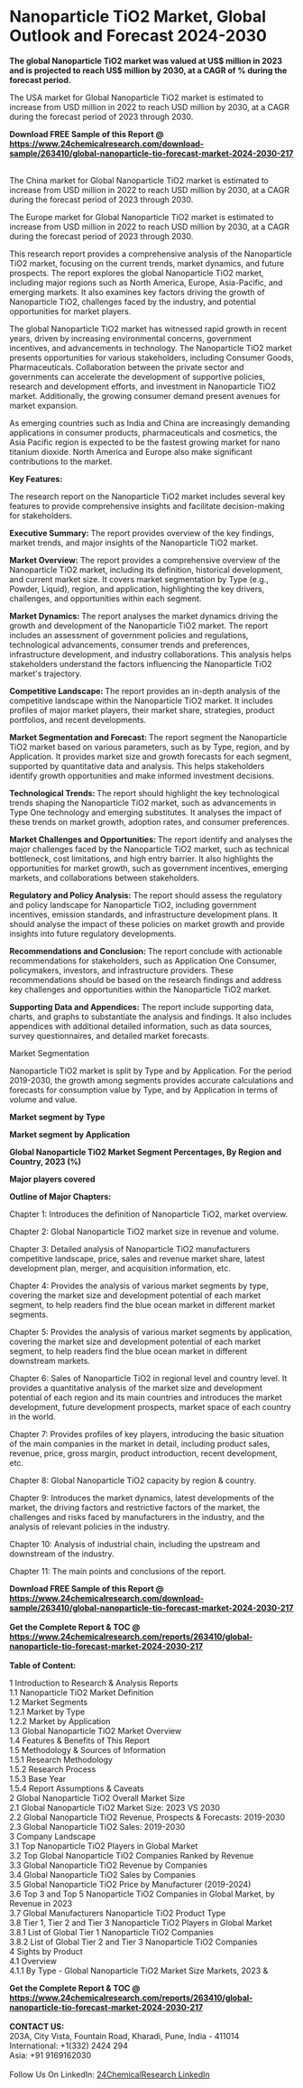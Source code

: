 <h1>Nanoparticle TiO2 Market, Global Outlook and Forecast 2024-2030</h1><p><strong>The global Nanoparticle TiO2 market was valued at US$ million in 2023 and is projected to reach US$ million by 2030, at a CAGR of % during the forecast period.</strong></p><p>
</p><p>The USA market for Global Nanoparticle TiO2 market is estimated to increase from USD million in 2022 to reach USD million by 2030, at a CAGR during the forecast period of 2023 through 2030.</p><div><b>Download FREE Sample of this Report @ 
            <a href="https://www.24chemicalresearch.com/download-sample/263410/global-nanoparticle-tio-forecast-market-2024-2030-217">
            https://www.24chemicalresearch.com/download-sample/263410/global-nanoparticle-tio-forecast-market-2024-2030-217</a></b></div><br><p>
</p><p>The China market for Global Nanoparticle TiO2 market is estimated to increase from USD million in 2022 to reach USD million by 2030, at a CAGR during the forecast period of 2023 through 2030.</p><p>
</p><p>The Europe market for Global Nanoparticle TiO2 market is estimated to increase from USD million in 2022 to reach USD million by 2030, at a CAGR during the forecast period of 2023 through 2030.</p><p>
</p><p>This research report provides a comprehensive analysis of the Nanoparticle TiO2 market, focusing on the current trends, market dynamics, and future prospects. The report explores the global Nanoparticle TiO2 market, including major regions such as North America, Europe, Asia-Pacific, and emerging markets. It also examines key factors driving the growth of Nanoparticle TiO2, challenges faced by the industry, and potential opportunities for market players.</p><p>
The global Nanoparticle TiO2 market has witnessed rapid growth in recent years, driven by increasing environmental concerns, government incentives, and advancements in technology. The Nanoparticle TiO2 market presents opportunities for various stakeholders, including Consumer Goods, Pharmaceuticals. Collaboration between the private sector and governments can accelerate the development of supportive policies, research and development efforts, and investment in Nanoparticle TiO2 market. Additionally, the growing consumer demand present avenues for market expansion.</p><p>
As emerging countries such as India and China are increasingly demanding applications in consumer products, pharmaceuticals and cosmetics, the Asia Pacific region is expected to be the fastest growing market for nano titanium dioxide. North America and Europe also make significant contributions to the market.</p><p>
<strong>Key Features:</strong></p><p>
The research report on the Nanoparticle TiO2 market includes several key features to provide comprehensive insights and facilitate decision-making for stakeholders.</p><p>
<strong>Executive Summary: </strong>The report provides overview of the key findings, market trends, and major insights of the Nanoparticle TiO2 market.</p><p>
<strong>Market Overview:</strong> The report provides a comprehensive overview of the Nanoparticle TiO2 market, including its definition, historical development, and current market size. It covers market segmentation by Type (e.g., Powder, Liquid), region, and application, highlighting the key drivers, challenges, and opportunities within each segment.</p><p>
<strong>Market Dynamics: </strong>The report analyses the market dynamics driving the growth and development of the Nanoparticle TiO2 market. The report includes an assessment of government policies and regulations, technological advancements, consumer trends and preferences, infrastructure development, and industry collaborations. This analysis helps stakeholders understand the factors influencing the Nanoparticle TiO2 market's trajectory.</p><p>
<strong>Competitive Landscape: </strong>The report provides an in-depth analysis of the competitive landscape within the Nanoparticle TiO2 market. It includes profiles of major market players, their market share, strategies, product portfolios, and recent developments.</p><p>
<strong>Market Segmentation and Forecast: </strong>The report segment the Nanoparticle TiO2 market based on various parameters, such as by Type, region, and by Application. It provides market size and growth forecasts for each segment, supported by quantitative data and analysis. This helps stakeholders identify growth opportunities and make informed investment decisions.</p><p>
<strong>Technological Trends: </strong>The report should highlight the key technological trends shaping the Nanoparticle TiO2 market, such as advancements in Type One technology and emerging substitutes. It analyses the impact of these trends on market growth, adoption rates, and consumer preferences.</p><p>
<strong>Market Challenges and Opportunities: </strong>The report identify and analyses the major challenges faced by the Nanoparticle TiO2 market, such as technical bottleneck, cost limitations, and high entry barrier. It also highlights the opportunities for market growth, such as government incentives, emerging markets, and collaborations between stakeholders.</p><p>
<strong>Regulatory and Policy Analysis:</strong> The report should assess the regulatory and policy landscape for Nanoparticle TiO2, including government incentives, emission standards, and infrastructure development plans. It should analyse the impact of these policies on market growth and provide insights into future regulatory developments.</p><p>
<strong>Recommendations and Conclusion: </strong>The report conclude with actionable recommendations for stakeholders, such as Application One Consumer, policymakers, investors, and infrastructure providers. These recommendations should be based on the research findings and address key challenges and opportunities within the Nanoparticle TiO2 market.</p><p>
<strong>Supporting Data and Appendices:</strong> The report include supporting data, charts, and graphs to substantiate the analysis and findings. It also includes appendices with additional detailed information, such as data sources, survey questionnaires, and detailed market forecasts.</p><p>
Market Segmentation</p><p>
Nanoparticle TiO2 market is split by Type and by Application. For the period 2019-2030, the growth among segments provides accurate calculations and forecasts for consumption value by Type, and by Application in terms of volume and value.</p><p>
<strong>Market segment by Type</strong></p><p>
</p><p>
</p><p><strong>Market segment by Application</strong></p><p>
</p><p>
</p><p><strong>Global Nanoparticle TiO2 Market Segment Percentages, By Region and Country, 2023 (%)</strong></p><p>
</p><p>
</p><p></p><p>
</p><p><strong>Major players covered</strong></p><p>
</p><p>
</p><p><strong>Outline of Major Chapters:</strong></p><p>
Chapter 1: Introduces the definition of Nanoparticle TiO2, market overview.</p><p>
Chapter 2: Global Nanoparticle TiO2 market size in revenue and volume.</p><p>
Chapter 3: Detailed analysis of Nanoparticle TiO2 manufacturers competitive landscape, price, sales and revenue market share, latest development plan, merger, and acquisition information, etc.</p><p>
Chapter 4: Provides the analysis of various market segments by type, covering the market size and development potential of each market segment, to help readers find the blue ocean market in different market segments.</p><p>
Chapter 5: Provides the analysis of various market segments by application, covering the market size and development potential of each market segment, to help readers find the blue ocean market in different downstream markets.</p><p>
Chapter 6: Sales of Nanoparticle TiO2 in regional level and country level. It provides a quantitative analysis of the market size and development potential of each region and its main countries and introduces the market development, future development prospects, market space of each country in the world.</p><p>
Chapter 7: Provides profiles of key players, introducing the basic situation of the main companies in the market in detail, including product sales, revenue, price, gross margin, product introduction, recent development, etc.</p><p>
Chapter 8: Global Nanoparticle TiO2 capacity by region &amp; country.</p><p>
Chapter 9: Introduces the market dynamics, latest developments of the market, the driving factors and restrictive factors of the market, the challenges and risks faced by manufacturers in the industry, and the analysis of relevant policies in the industry.</p><p>
Chapter 10: Analysis of industrial chain, including the upstream and downstream of the industry.</p><p>
Chapter 11: The main points and conclusions of the report.</p><div><b>Download FREE Sample of this Report @ 
            <a href="https://www.24chemicalresearch.com/download-sample/263410/global-nanoparticle-tio-forecast-market-2024-2030-217">
            https://www.24chemicalresearch.com/download-sample/263410/global-nanoparticle-tio-forecast-market-2024-2030-217</a></b></div><br><div><b>Get the Complete Report & TOC @ 
            <a href="https://www.24chemicalresearch.com/reports/263410/global-nanoparticle-tio-forecast-market-2024-2030-217">
            https://www.24chemicalresearch.com/reports/263410/global-nanoparticle-tio-forecast-market-2024-2030-217</a></b></div><br>
            <b>Table of Content:</b><p>1 Introduction to Research & Analysis Reports<br />
    1.1 Nanoparticle TiO2 Market Definition<br />
    1.2 Market Segments<br />
        1.2.1 Market by Type<br />
        1.2.2 Market by Application<br />
    1.3 Global Nanoparticle TiO2 Market Overview<br />
    1.4 Features & Benefits of This Report<br />
    1.5 Methodology & Sources of Information<br />
        1.5.1 Research Methodology<br />
        1.5.2 Research Process<br />
        1.5.3 Base Year<br />
        1.5.4 Report Assumptions & Caveats<br />
2 Global Nanoparticle TiO2 Overall Market Size<br />
    2.1 Global Nanoparticle TiO2 Market Size: 2023 VS 2030<br />
    2.2 Global Nanoparticle TiO2 Revenue, Prospects & Forecasts: 2019-2030<br />
    2.3 Global Nanoparticle TiO2 Sales: 2019-2030<br />
3 Company Landscape<br />
    3.1 Top Nanoparticle TiO2 Players in Global Market<br />
    3.2 Top Global Nanoparticle TiO2 Companies Ranked by Revenue<br />
    3.3 Global Nanoparticle TiO2 Revenue by Companies<br />
    3.4 Global Nanoparticle TiO2 Sales by Companies<br />
    3.5 Global Nanoparticle TiO2 Price by Manufacturer (2019-2024)<br />
    3.6 Top 3 and Top 5 Nanoparticle TiO2 Companies in Global Market, by Revenue in 2023<br />
    3.7 Global Manufacturers Nanoparticle TiO2 Product Type<br />
    3.8 Tier 1, Tier 2 and Tier 3 Nanoparticle TiO2 Players in Global Market<br />
        3.8.1 List of Global Tier 1 Nanoparticle TiO2 Companies<br />
        3.8.2 List of Global Tier 2 and Tier 3 Nanoparticle TiO2 Companies<br />
4 Sights by Product<br />
    4.1 Overview<br />
        4.1.1 By Type - Global Nanoparticle TiO2 Market Size Markets, 2023 &</p><div><b>Get the Complete Report & TOC @ 
            <a href="https://www.24chemicalresearch.com/reports/263410/global-nanoparticle-tio-forecast-market-2024-2030-217">
            https://www.24chemicalresearch.com/reports/263410/global-nanoparticle-tio-forecast-market-2024-2030-217</a></b></div><br><b>CONTACT US:</b><br>
            203A, City Vista, Fountain Road, Kharadi, Pune, India - 411014<br>
            International: +1(332) 2424 294<br>
            Asia: +91 9169162030 <br><br>
            Follow Us On LinkedIn: <a href="https://www.linkedin.com/company/24chemicalresearch/">24ChemicalResearch LinkedIn</a>